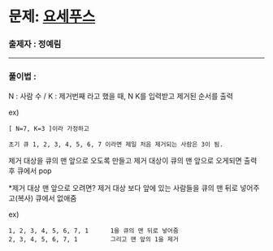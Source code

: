 # 문제: [요세푸스][link]

[link]: https://www.acmicpc.net/problem/1158

### 출제자 : 정예림

---

### 풀이법 :
N : 사람 수 / K : 제거번째 라고 했을 때, N K를 입력받고 제거된 순서를 출력

ex)

    [ N=7, K=3 ]이라 가정하고

    초기 큐 1, 2, 3, 4, 5, 6, 7 이라면 제일 처음 제거되는 사람은 3이 됨.


제거 대상을 큐의 맨 앞으로 오도록 만들고 제거 대상이 큐의 맨 앞으로 오게되면 출력 후 큐에서 pop

*제거 대상 맨 앞으로 오려면?
제거 대상 보다 앞에 있는 사람들을 큐의 맨 뒤로 넣어주고(복사) 큐에서 없애줌

ex)

    1, 2, 3, 4, 5, 6, 7, 1      1을 큐의 맨 뒤로 넣어줌
    2, 3, 4, 5, 6, 7, 1         그리고 맨 앞의 1을 제거